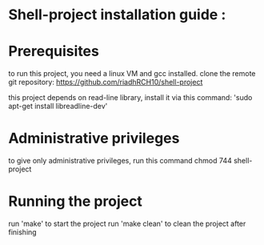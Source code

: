 # Shell-project installation guide :

# Prerequisites
to run this project, you need a linux VM and gcc installed.
clone the remote git repository:
https://github.com/riadhRCH10/shell-project

this project depends on read-line library, install it via this command:
'sudo apt-get install libreadline-dev'

# Administrative privileges

to give only administrative privileges, run this command
chmod 744 shell-project

# Running the project

run 'make' to start the project
run 'make clean' to clean the project after finishing